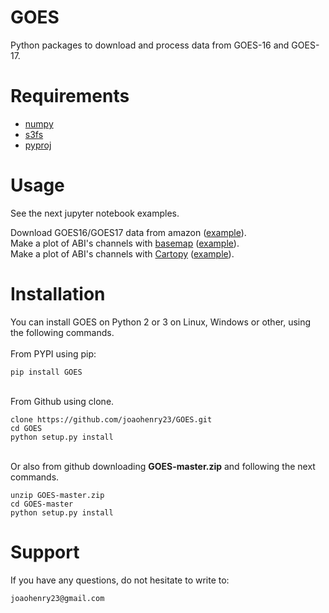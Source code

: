 # GOES
Python packages to download and process data from GOES-16 and GOES-17.

# Requirements
- [numpy](https://numpy.org/)
- [s3fs](https://s3fs.readthedocs.io/en/latest/install.html)
- [pyproj](https://github.com/pyproj4/pyproj)



# Usage
See the next jupyter notebook examples.

Download GOES16/GOES17 data from amazon ([example](https://github.com/joaohenry23/GOES/blob/master/examples/ex01.ipynb)). \
Make a plot of ABI's channels with [basemap](https://matplotlib.org/basemap/) ([example](https://github.com/joaohenry23/GOES/blob/master/examples/ex02.ipynb)). \
Make a plot of ABI's channels with [Cartopy](https://scitools.org.uk/cartopy/docs/latest/) ([example](https://github.com/joaohenry23/GOES/blob/master/examples/ex03.ipynb)). 



# Installation
You can install GOES on Python 2 or 3 on Linux, Windows or other, using the following commands.
\
\
From PYPI using pip:
```
pip install GOES
```
\
From Github using clone.
```
clone https://github.com/joaohenry23/GOES.git
cd GOES
python setup.py install
```
\
Or also from github downloading **GOES-master.zip** and following the next commands.
```
unzip GOES-master.zip
cd GOES-master
python setup.py install
```



# Support
If you have any questions, do not hesitate to write to:
```
joaohenry23@gmail.com

```


